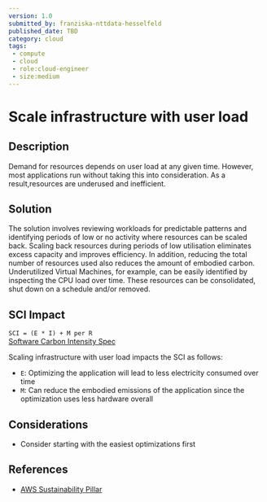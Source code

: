 ```yaml
---
version: 1.0
submitted_by: franziska-nttdata-hesselfeld
published_date: TBD
category: cloud
tags: 
 - compute
 - cloud
 - role:cloud-engineer
 - size:medium
---
```


# Scale infrastructure with user load

## Description

Demand for resources depends on user load at any given time. However, most applications run without taking this into consideration. As a result,resources are underused and inefficient.

## Solution

The solution involves reviewing workloads for predictable patterns and identifying periods of low or no activity where resources can be scaled back. Scaling back resources during periods of low utilisation eliminates excess capacity and improves efficiency. In addition, reducing the total number of resources used also reduces the amount of embodied carbon. Underutilized Virtual Machines, for example, can be easily identified by inspecting the CPU load over time. These resources can be consolidated, shut down on a schedule and/or removed.

## SCI Impact

`SCI = (E * I) + M per R`  
[Software Carbon Intensity Spec](https://grnsft.org/sci)

Scaling infrastructure with user load impacts the SCI as follows:

- `E`: Optimizing the application will lead to less electricity consumed over time
- `M`: Can reduce the embodied emissions of the application since the optimization uses less hardware overall

## Considerations

- Consider starting with the easiest optimizations first

## References

- [AWS Sustainability Pillar](https://docs.aws.amazon.com/wellarchitected/latest/sustainability-pillar/sus_sus_user_a2.html)
